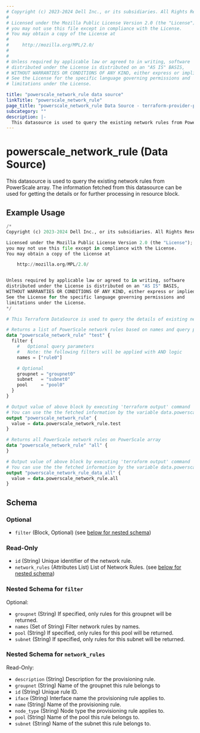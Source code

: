 ```yaml
---
# Copyright (c) 2023-2024 Dell Inc., or its subsidiaries. All Rights Reserved.
#
# Licensed under the Mozilla Public License Version 2.0 (the "License");
# you may not use this file except in compliance with the License.
# You may obtain a copy of the License at
#
#     http://mozilla.org/MPL/2.0/
#
#
# Unless required by applicable law or agreed to in writing, software
# distributed under the License is distributed on an "AS IS" BASIS,
# WITHOUT WARRANTIES OR CONDITIONS OF ANY KIND, either express or implied.
# See the License for the specific language governing permissions and
# limitations under the License.

title: "powerscale_network_rule data source"
linkTitle: "powerscale_network_rule"
page_title: "powerscale_network_rule Data Source - terraform-provider-powerscale"
subcategory: ""
description: |-
  This datasource is used to query the existing network rules from PowerScale array. The information fetched from this datasource can be used for getting the details or for further processing in resource block.
---
```


# powerscale_network_rule (Data Source)

This datasource is used to query the existing network rules from PowerScale array. The information fetched from this datasource can be used for getting the details or for further processing in resource block.

## Example Usage

```terraform
/*
Copyright (c) 2023-2024 Dell Inc., or its subsidiaries. All Rights Reserved.

Licensed under the Mozilla Public License Version 2.0 (the "License");
you may not use this file except in compliance with the License.
You may obtain a copy of the License at

    http://mozilla.org/MPL/2.0/


Unless required by applicable law or agreed to in writing, software
distributed under the License is distributed on an "AS IS" BASIS,
WITHOUT WARRANTIES OR CONDITIONS OF ANY KIND, either express or implied.
See the License for the specific language governing permissions and
limitations under the License.
*/

# This Terraform DataSource is used to query the details of existing network rules from PowerScale array.

# Returns a list of PowerScale network rules based on names and query parameters specified in the filter block.
data "powerscale_network_rule" "test" {
  filter {
    #   Optional query parameters
    #   Note: the following filters will be applied with AND logic
    names = ["rule0"]

    # Optional
    groupnet = "groupnet0"
    subnet   = "subnet0"
    pool     = "pool0"
  }
}

# Output value of above block by executing 'terraform output' command
# You can use the the fetched information by the variable data.powerscale_network_rule.test
output "powerscale_network_rule" {
  value = data.powerscale_network_rule.test
}

# Returns all PowerScale network rules on PowerScale array
data "powerscale_network_rule" "all" {
}

# Output value of above block by executing 'terraform output' command
# You can use the the fetched information by the variable data.powerscale_network_rule.all
output "powerscale_network_rule_data_all" {
  value = data.powerscale_network_rule.all
}
```

<!-- schema generated by tfplugindocs -->
## Schema

### Optional

- `filter` (Block, Optional) (see [below for nested schema](#nestedblock--filter))

### Read-Only

- `id` (String) Unique identifier of the network rule.
- `network_rules` (Attributes List) List of Network Rules. (see [below for nested schema](#nestedatt--network_rules))

<a id="nestedblock--filter"></a>
### Nested Schema for `filter`

Optional:

- `groupnet` (String) If specified, only rules for this groupnet will be returned.
- `names` (Set of String) Filter network rules by names.
- `pool` (String) If specified, only rules for this pool will be returned.
- `subnet` (String) If specified, only rules for this subnet will be returned.


<a id="nestedatt--network_rules"></a>
### Nested Schema for `network_rules`

Read-Only:

- `description` (String) Description for the provisioning rule.
- `groupnet` (String) Name of the groupnet this rule belongs to
- `id` (String) Unique rule ID.
- `iface` (String) Interface name the provisioning rule applies to.
- `name` (String) Name of the provisioning rule.
- `node_type` (String) Node type the provisioning rule applies to.
- `pool` (String) Name of the pool this rule belongs to.
- `subnet` (String) Name of the subnet this rule belongs to.